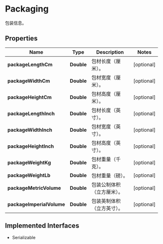 

# Packaging

包装信息。

## Properties

| Name | Type | Description | Notes |
|------------ | ------------- | ------------- | -------------|
|**packageLengthCm** | **Double** | 包材长度（厘米）。 |  [optional] |
|**packageWidthCm** | **Double** | 包材宽度（厘米）。 |  [optional] |
|**packageHeightCm** | **Double** | 包材高度（厘米）。 |  [optional] |
|**packageLengthInch** | **Double** | 包材长度（英寸）。 |  [optional] |
|**packageWidthInch** | **Double** | 包材宽度（英寸）。 |  [optional] |
|**packageHeightInch** | **Double** | 包材高度（英寸）。 |  [optional] |
|**packageWeightKg** | **Double** | 包材重量（千克）。 |  [optional] |
|**packageWeightLb** | **Double** | 包材重量（磅）。 |  [optional] |
|**packageMetricVolume** | **Double** | 包装公制体积（立方厘米）。 |  [optional] |
|**packageImperialVolume** | **Double** | 包装英制体积（立方英寸）。 |  [optional] |


## Implemented Interfaces

* Serializable


